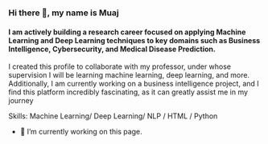 ### Hi there 👋, my name is Muaj
#### I am actively building a research career focused on applying Machine Learning and Deep Learning techniques to key domains such as Business Intelligence, Cybersecurity, and Medical Disease Prediction.

I created this profile to collaborate with my professor, under whose supervision I will be learning machine learning, deep learning, and more. Additionally, I am currently working on a business intelligence project, and I find this platform incredibly fascinating, as it can greatly assist me in my journey

Skills: Machine Learning/ Deep Learning/ NLP / HTML / Python

- 🔭 I’m currently working on this page. 





